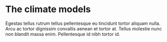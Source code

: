 # The climate models

Egestas tellus rutrum tellus pellentesque eu tincidunt tortor aliquam nulla. Arcu ac tortor dignissim convallis aenean et tortor at. Tellus molestie nunc non blandit massa enim. Pellentesque id nibh tortor id. 